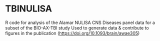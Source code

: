 # TBINULISA

R code for analysis of the Alamar NULISA CNS Diseases panel data for a subset of the BIO-AX-TBI study
Used to generate data & contribute to figures in the publication (https://doi.org/10.1093/brain/awae305)

